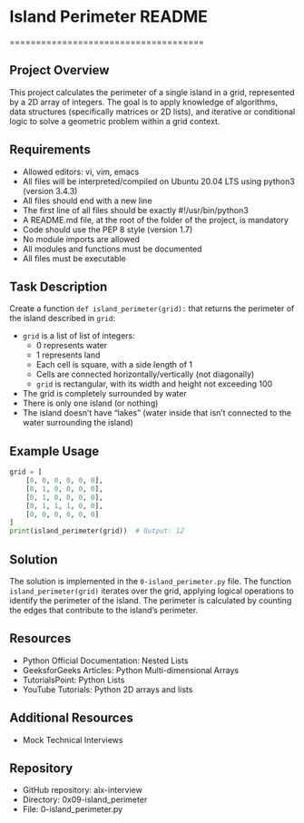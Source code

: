 # Island Perimeter README
=====================================

## Project Overview

This project calculates the perimeter of a single island in a grid, represented by a 2D array of integers. The goal is to apply knowledge of algorithms, data structures (specifically matrices or 2D lists), and iterative or conditional logic to solve a geometric problem within a grid context.

## Requirements

* Allowed editors: vi, vim, emacs
* All files will be interpreted/compiled on Ubuntu 20.04 LTS using python3 (version 3.4.3)
* All files should end with a new line
* The first line of all files should be exactly #!/usr/bin/python3
* A README.md file, at the root of the folder of the project, is mandatory
* Code should use the PEP 8 style (version 1.7)
* No module imports are allowed
* All modules and functions must be documented
* All files must be executable

## Task Description

Create a function `def island_perimeter(grid):` that returns the perimeter of the island described in `grid`:

* `grid` is a list of list of integers:
	+ 0 represents water
	+ 1 represents land
	+ Each cell is square, with a side length of 1
	+ Cells are connected horizontally/vertically (not diagonally)
	+ `grid` is rectangular, with its width and height not exceeding 100
* The grid is completely surrounded by water
* There is only one island (or nothing)
* The island doesn’t have “lakes” (water inside that isn’t connected to the water surrounding the island)

## Example Usage

```python
grid = [
    [0, 0, 0, 0, 0, 0],
    [0, 1, 0, 0, 0, 0],
    [0, 1, 0, 0, 0, 0],
    [0, 1, 1, 1, 0, 0],
    [0, 0, 0, 0, 0, 0]
]
print(island_perimeter(grid))  # Output: 12
```

## Solution

The solution is implemented in the `0-island_perimeter.py` file. The function `island_perimeter(grid)` iterates over the grid, applying logical operations to identify the perimeter of the island. The perimeter is calculated by counting the edges that contribute to the island’s perimeter.

## Resources

* Python Official Documentation: Nested Lists
* GeeksforGeeks Articles: Python Multi-dimensional Arrays
* TutorialsPoint: Python Lists
* YouTube Tutorials: Python 2D arrays and lists

## Additional Resources

* Mock Technical Interviews

## Repository

* GitHub repository: alx-interview
* Directory: 0x09-island_perimeter
* File: 0-island_perimeter.py
